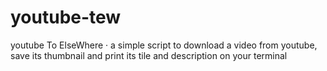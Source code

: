 # youtube-tew
youtube To ElseWhere · a simple script to download a video from youtube, save its thumbnail and print its tile and description on your terminal
